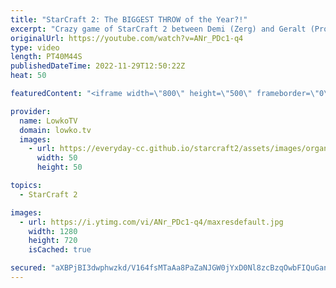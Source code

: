 ```yaml
---
title: "StarCraft 2: The BIGGEST THROW of the Year?!"
excerpt: "Crazy game of StarCraft 2 between Demi (Zerg) and Geralt (Protoss). This is a game where the Zerg player decides to go for a hyper aggressive opener, with as many tech switches on the back of it as possible. Protoss tries to defend, and slowly max out with Sky Toss units.  Support my work on Patreon:"
originalUrl: https://youtube.com/watch?v=ANr_PDc1-q4
type: video
length: PT40M44S
publishedDateTime: 2022-11-29T12:50:22Z
heat: 50

featuredContent: "<iframe width=\"800\" height=\"500\" frameborder=\"0\" src=\"https://www.youtube.com/embed/ANr_PDc1-q4\" allow=\"accelerometer; autoplay; encrypted-media; gyroscope; picture-in-picture\" allowfullscreen></iframe>"

provider:
  name: LowkoTV
  domain: lowko.tv
  images:
    - url: https://everyday-cc.github.io/starcraft2/assets/images/organizations/lowko.tv-50x50.jpg
      width: 50
      height: 50

topics:
  - StarCraft 2

images:
  - url: https://i.ytimg.com/vi/ANr_PDc1-q4/maxresdefault.jpg
    width: 1280
    height: 720
    isCached: true

secured: "aXBPjBI3dwphwzkd/V164fsMTaAa8PaZaNJGW0jYxD0Nl8zcBzqOwbFIQuGanjZVgnqhhAI4K6EYh8rcQSdG0iCteFZATszT5QDnMgpe2tUqTFDBVwultwk4jDXVPWLXXiGNMvmMZT9GwgBEMyDpNf/ayJaAA2bt6eT4tFndz/qw7sm28Ieu27JSEt1WccZGCAjSHO1Mlm+ynsMtKyAX8HsmJZMnhxUDRI0oe5lP6TJvfXi68GQ1RtaGHyXxb+e0a6uFCQKyZsv2pEM5Zx9Ks1w+73+5vknPPICK0X7YYRdnglaxS0lKijDDnP50uO1AvkyLoT2U4Sl4XMM3LcNInBMrINBgF6DgMleCTYmlmL/pnpK7lHC4vEXmsC0S5Iu1nqIvennPpalxZE6ID/CTDxm6YfBnWA9oTLhVeinjaWo=;jAARnJvCa1+s14miQswCOg=="
---
```



